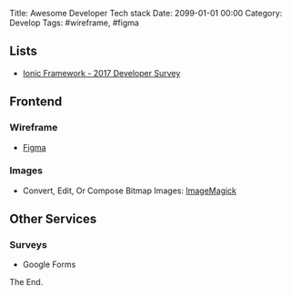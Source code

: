 Title: Awesome Developer Tech stack
Date: 2099-01-01 00:00
Category: Develop
Tags: #wireframe, #figma

## Lists

* [Ionic Framework - 2017 Developer Survey](https://ionicframework.com/survey/2017#results)

## Frontend

###  Wireframe

* [Figma](https://www.figma.com/features)

### Images

* Convert, Edit, Or Compose Bitmap Images: [ImageMagick](https://www.imagemagick.org/script/index.php)

## Other Services

### Surveys

* Google Forms

The End.